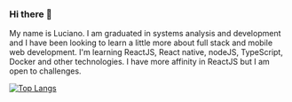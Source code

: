 ### Hi there 👋

My name is Luciano.
I am graduated in systems analysis and development and I have been looking to learn a little more about full stack and mobile web development. I'm learning ReactJS, React native, nodeJS, TypeScript, Docker and other technologies. I have more affinity in ReactJS but I am open to challenges.


[![Top Langs](https://github-readme-stats.vercel.app/api/top-langs/?username=anuraghazra&hide=c#&hide=javascript)](https://github.com/anuraghazra/github-readme-stats)
<!--
**Luciano-Ferreira/Luciano-Ferreira** is a ✨ _special_ ✨ repository because its `README.md` (this file) appears on your GitHub profile.

Here are some ideas to get you started:

- 🔭 I’m currently working on ...
- 🌱 I’m currently learning ...
- 👯 I’m looking to collaborate on ...
- 🤔 I’m looking for help with ...
- 💬 Ask me about ...
- 📫 How to reach me: ...
- 😄 Pronouns: ...
- ⚡ Fun fact: ...
-->

